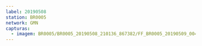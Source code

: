 ```yaml
---
label: 20190508
station: BR0005
network: GMN
capturas:
  - imagem: BR0005/BR0005_20190508_210136_867382/FF_BR0005_20190509_004536_470_0227328.fits_maxpixel.jpg
---
```

